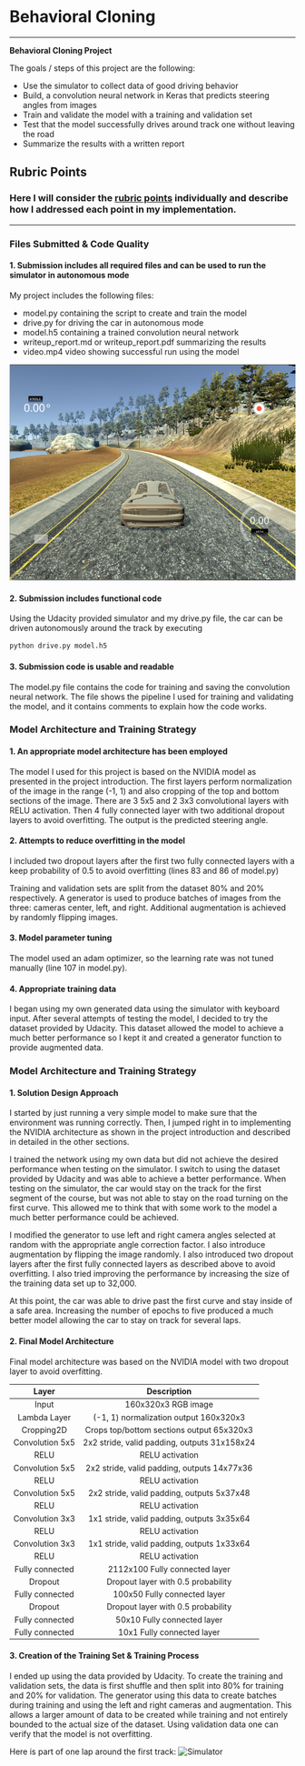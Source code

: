# **Behavioral Cloning**

---

**Behavioral Cloning Project**

The goals / steps of this project are the following:
* Use the simulator to collect data of good driving behavior
* Build, a convolution neural network in Keras that predicts steering angles from images
* Train and validate the model with a training and validation set
* Test that the model successfully drives around track one without leaving the road
* Summarize the results with a written report

## Rubric Points
### Here I will consider the [rubric points](https://review.udacity.com/#!/rubrics/432/view) individually and describe how I addressed each point in my implementation.  

---
### Files Submitted & Code Quality

#### 1. Submission includes all required files and can be used to run the simulator in autonomous mode

My project includes the following files:
* model.py containing the script to create and train the model
* drive.py for driving the car in autonomous mode
* model.h5 containing a trained convolution neural network
* writeup_report.md or writeup_report.pdf summarizing the results
* video.mp4 video showing successful run using the model

![Simulator](img/sim_screenshot.png)

#### 2. Submission includes functional code
Using the Udacity provided simulator and my drive.py file, the car can be driven autonomously around the track by executing

```sh
python drive.py model.h5
```

#### 3. Submission code is usable and readable

The model.py file contains the code for training and saving the convolution neural network. The file shows the pipeline I used for training and validating the model, and it contains comments to explain how the code works.

### Model Architecture and Training Strategy

#### 1. An appropriate model architecture has been employed

The model I used for this project is based on the NVIDIA model as presented in
the project introduction. The first layers perform normalization of the image in the range (-1, 1) and also cropping of the top and bottom sections of the image. There are 3 5x5 and 2 3x3 convolutional layers with RELU activation. Then 4 fully connected layer with two additional dropout layers to avoid overfitting. The
output is the predicted steering angle.

#### 2. Attempts to reduce overfitting in the model

I included two dropout layers after the first two fully connected layers with a keep probability of 0.5 to avoid overfitting (lines 83 and 86 of model.py)

Training and validation sets are split from the dataset 80% and 20% respectively.
A generator is used to produce batches of images from the three: cameras center,
left, and right. Additional augmentation is achieved by randomly flipping
images.

#### 3. Model parameter tuning

The model used an adam optimizer, so the learning rate was not tuned manually (line 107 in model.py).

#### 4. Appropriate training data

I began using my own generated data using the simulator with keyboard input. After several attempts of testing the model, I decided to try the dataset provided by Udacity. This dataset allowed the model to achieve a much better performance so
I kept it and created a generator function to provide augmented data.

### Model Architecture and Training Strategy

#### 1. Solution Design Approach

I started by just running a very simple model to make sure that the environment
was running correctly. Then, I jumped right in to implementing the NVIDIA
architecture as shown in the project introduction and described in detailed in
the other sections.

I trained the network using my own data but did not achieve the desired performance when testing on the simulator. I switch to using the dataset
provided by Udacity and was able to achieve a better performance. When testing
on the simulator, the car would stay on the track for the first segment of the
course, but was not able to stay on the road turning on the first curve. This
allowed me to think that with some work to the model a much better performance
could be achieved.

I modified the generator to use left and right camera angles selected at random
with the appropriate angle correction factor. I also introduce augmentation by
flipping the image randomly. I also introduced two dropout layers after the first
fully connected layers as described above to avoid overfitting. I  also tried improving the performance by increasing the size of the training data set up to 32,000.

At this point, the car was able to drive past the first curve and stay inside of
a safe area. Increasing the number of epochs to five produced a much better model
allowing the car to stay on track for several laps.

#### 2. Final Model Architecture

Final model architecture was based on the NVIDIA model with two dropout layer to avoid overfitting.

| Layer         		    |     Description	        					|
|:---------------------:|:---------------------------------------------:|
| Input         		    | 160x320x3 RGB image   							|
| Lambda Layer        	| (-1, 1) normalization output 160x320x3        |
| Cropping2D         		| Crops top/bottom sections output 65x320x3		  |
| Convolution 5x5     	| 2x2 stride, valid padding, outputs 31x158x24 	|
| RELU					        |	RELU activation					                      |
| Convolution 5x5     	| 2x2 stride, valid padding, outputs 14x77x36 	|
| RELU					        |	RELU activation					                      |
| Convolution 5x5     	| 2x2 stride, valid padding, outputs 5x37x48 	  |
| RELU					        |	RELU activation					                      |
| Convolution 3x3     	| 1x1 stride, valid padding, outputs 3x35x64 	  |
| RELU					        |	RELU activation					                      |
| Convolution 3x3     	| 1x1 stride, valid padding, outputs 1x33x64 	  |
| RELU					        |	RELU activation					                      |
| Fully connected		    | 2112x100 Fully connected layer      					|
| Dropout					      |	Dropout layer with 0.5 probability            |
| Fully connected		    | 100x50 Fully connected layer      						|
| Dropout					      |	Dropout layer with 0.5 probability            |
| Fully connected		    | 50x10 Fully connected layer        						|
| Fully connected		    | 10x1 Fully connected layer      							|

#### 3. Creation of the Training Set & Training Process

I ended up using the data provided by Udacity. To create the training and validation sets, the data is first shuffle and then split into 80% for training and 20% for validation. The generator using this data to create batches during training and using the left and right cameras and augmentation. This allows a larger amount of data to be created while training and not entirely bounded to the actual size of the dataset. Using validation data one can verify that the model is not overfitting.

Here is part of one lap around the first track:
![Simulator](img/run1.gif)
